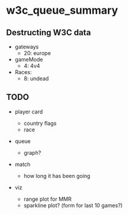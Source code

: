 # w3c_queue_summary

## Destructing W3C data
* gateways
  * 20: europe
* gameMode
  * 4: 4v4
* Races:
  * 8: undead



## TODO
* player card
  * country flags
  * race

* queue
  * graph?

* match
  * how long it has been going
  

* viz
  * range plot for MMR
  * sparkline plot? (form for last 10 games?)